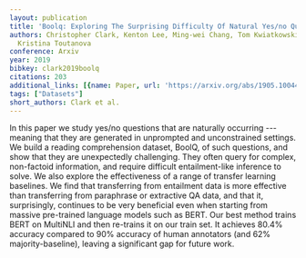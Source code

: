 ```yaml
---
layout: publication
title: 'Boolq: Exploring The Surprising Difficulty Of Natural Yes/no Questions'
authors: Christopher Clark, Kenton Lee, Ming-wei Chang, Tom Kwiatkowski, Michael Collins,
  Kristina Toutanova
conference: Arxiv
year: 2019
bibkey: clark2019boolq
citations: 203
additional_links: [{name: Paper, url: 'https://arxiv.org/abs/1905.10044'}]
tags: ["Datasets"]
short_authors: Clark et al.
---
```

In this paper we study yes/no questions that are naturally occurring ---
meaning that they are generated in unprompted and unconstrained settings. We
build a reading comprehension dataset, BoolQ, of such questions, and show that
they are unexpectedly challenging. They often query for complex, non-factoid
information, and require difficult entailment-like inference to solve. We also
explore the effectiveness of a range of transfer learning baselines. We find
that transferring from entailment data is more effective than transferring from
paraphrase or extractive QA data, and that it, surprisingly, continues to be
very beneficial even when starting from massive pre-trained language models
such as BERT. Our best method trains BERT on MultiNLI and then re-trains it on
our train set. It achieves 80.4% accuracy compared to 90% accuracy of human
annotators (and 62% majority-baseline), leaving a significant gap for future
work.
